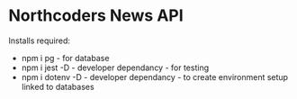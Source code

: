 # Northcoders News API

Installs required:
- npm i pg - for database
- npm i jest -D - developer dependancy - for testing
- npm i dotenv -D - developer dependancy - to create environment setup linked to databases
